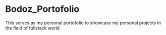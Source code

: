 # Bodoz_Portofolio
This serves as my personal portofolio to showcase my personal projects in the field of fullstack world
